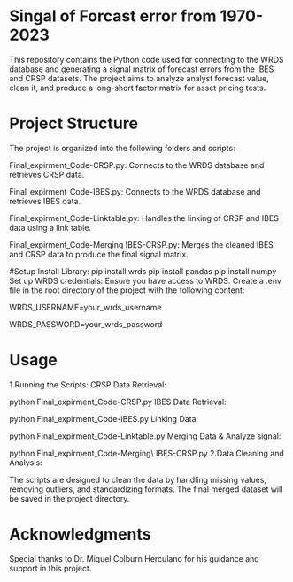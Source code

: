 # Singal of Forcast error from 1970-2023
This repository contains the Python code used for connecting to the WRDS database and generating a signal matrix of forecast errors from the IBES and CRSP datasets. The project aims to analyze analyst forecast value, clean it, and produce a long-short factor matrix for asset pricing tests.
# Project Structure
The project is organized into the following folders and scripts:

Final_expirment_Code-CRSP.py: Connects to the WRDS database and retrieves CRSP data.

Final_expirment_Code-IBES.py: Connects to the WRDS database and retrieves IBES data.

Final_expirment_Code-Linktable.py: Handles the linking of CRSP and IBES data using a link table.

Final_expirment_Code-Merging IBES-CRSP.py: Merges the cleaned IBES and CRSP data to produce the final signal matrix.

#Setup
Install Library:
pip install wrds
pip install pandas
pip install numpy
Set up WRDS credentials: Ensure you have access to WRDS. Create a .env file in the root directory of the project with the following content:

WRDS_USERNAME=your_wrds_username

WRDS_PASSWORD=your_wrds_password

# Usage
1.Running the Scripts:
CRSP Data Retrieval:

python Final_expirment_Code-CRSP.py
IBES Data Retrieval:

python Final_expirment_Code-IBES.py
Linking Data:

python Final_expirment_Code-Linktable.py
Merging Data & Analyze signal:

python Final_expirment_Code-Merging\ IBES-CRSP.py
2.Data Cleaning and Analysis:

The scripts are designed to clean the data by handling missing values, removing outliers, and standardizing formats. The final merged dataset will be saved in the project directory.
# Acknowledgments

Special thanks to Dr. Miguel Colburn Herculano for his guidance and support in this project.
